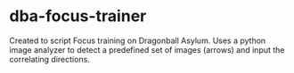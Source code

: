 # dba-focus-trainer
Created to script Focus training on Dragonball Asylum. Uses a python image analyzer to detect a predefined set of images (arrows) and input the correlating directions.
